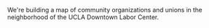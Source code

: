 We're building a map of community organizations and unions in the neighborhood of the UCLA Downtown Labor Center.
